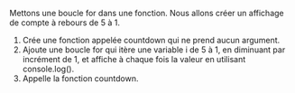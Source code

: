 Mettons une boucle for dans une fonction. Nous allons créer un affichage de compte à rebours de 5 à 1.

1. Crée une fonction appelée countdown qui ne prend aucun argument.
2. Ajoute une boucle for qui itère une variable i de 5 à 1, en diminuant par incrément de 1, et affiche à chaque fois la valeur en utilisant console.log().
3. Appelle la fonction countdown.
